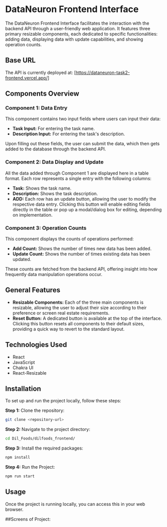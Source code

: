# DataNeuron Frontend Interface

The DataNeuron Frontend Interface facilitates the interaction with the backend API through a user-friendly web application. It features three primary resizable components, each dedicated to specific functionalities: adding data, displaying data with update capabilities, and showing operation counts.

## Base URL

The API is currently deployed at: [https://dataneuron-task2-frontend.vercel.app/]

## Components Overview

### Component 1: Data Entry

This component contains two input fields where users can input their data:

- **Task Input:** For entering the task name.
- **Description Input:** For entering the task's description.

Upon filling out these fields, the user can submit the data, which then gets added to the database through the backend API.

### Component 2: Data Display and Update

All the data added through Component 1 are displayed here in a table format. Each row represents a single entry with the following columns:

- **Task:** Shows the task name.
- **Description:** Shows the task description.
- **ADD:** Each row has an update button, allowing the user to modify the respective data entry. Clicking this button will enable editing fields directly in the table or pop up a modal/dialog box for editing, depending on implementation.

### Component 3: Operation Counts

This component displays the counts of operations performed:

- **Add Count:** Shows the number of times new data has been added.
- **Update Count:** Shows the number of times existing data has been updated.

These counts are fetched from the backend API, offering insight into how frequently data manipulation operations occur.

## General Features

- **Resizable Components:** Each of the three main components is resizable, allowing the user to adjust their size according to their preference or screen real estate requirements.
- **Reset Button:** A dedicated button is available at the top of the interface. Clicking this button resets all components to their default sizes, providing a quick way to revert to the standard layout.


## Technologies Used

- React
- JavaScript
- Chakra UI
- React-Resizable

## Installation

To set up and run the project locally, follow these steps:

**Step 1:** Clone the repository:

```bash
git clone <repository-url>
```

**Step 2:** Navigate to the project directory:

```bash
cd Dil_Foods/dilfoods_frontend/
```

**Step 3:** Install the required packages:

```bash
npm install
```

**Step 4:** Run the Project:

```bash
npm run start
```

## Usage
Once the project is running locally, you can access this in your web browser. 


##Screens of Project:
